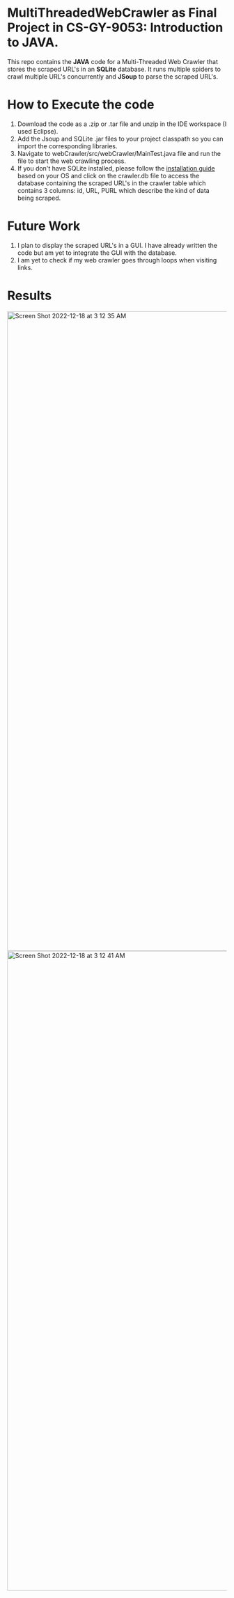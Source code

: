 # MultiThreadedWebCrawler as Final Project in CS-GY-9053: Introduction to JAVA.

This repo contains the **JAVA** code for a Multi-Threaded Web Crawler that stores the scraped URL's in an **SQLite** database. It runs multiple spiders to crawl multiple URL's concurrently and **JSoup** to parse the scraped URL's.


# How to Execute the code
1. Download the code as a .zip or .tar file and unzip in the IDE workspace (I used Eclipse).
2. Add the Jsoup and SQLite .jar files to your project classpath so you can import the corresponding libraries.
3. Navigate to webCrawler/src/webCrawler/MainTest.java file and run the file to start the web crawling process.
4. If you don't have SQLite installed, please follow the [installation guide](https://www.sqlite.org/download.html) based on your OS and click on the crawler.db file to access the database containing the scraped URL's in the crawler table which contains 3 columns: id, URL, PURL which describe the kind of data being scraped. 


# Future Work
1. I plan to display the scraped URL's in a GUI. I have already written the code but am yet to integrate the GUI with the database.
2. I am yet to check if my web crawler goes through loops when visiting links.

# Results 
<img width="1470" alt="Screen Shot 2022-12-18 at 3 12 35 AM" src="https://user-images.githubusercontent.com/93003959/208289151-3bb58a4c-b884-42e4-897c-9be1e5394dcb.png">

<img width="1470" alt="Screen Shot 2022-12-18 at 3 12 41 AM" src="https://user-images.githubusercontent.com/93003959/208289155-f62e39f2-58bb-408b-86bd-73044845cdfb.png">

